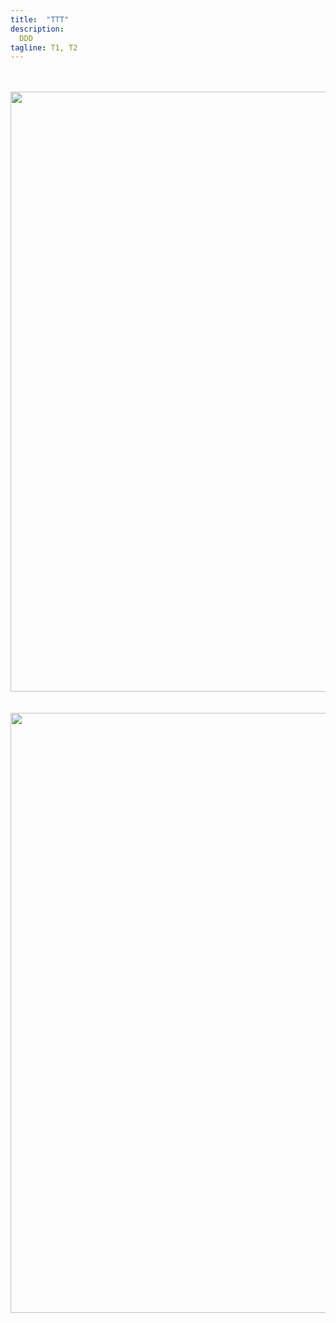 ```yaml
---
title:  "TTT"
description:
  DDD
tagline: T1, T2
---
```


<br><br>
<img src="{{ site.baseurl }}/assets/images/dospA-21.jpg" style="width:960px;">
<br>
<br><br>
<img src="{{ site.baseurl }}/assets/images/dospA-22.jpg" style="width:960px;">
<br>
